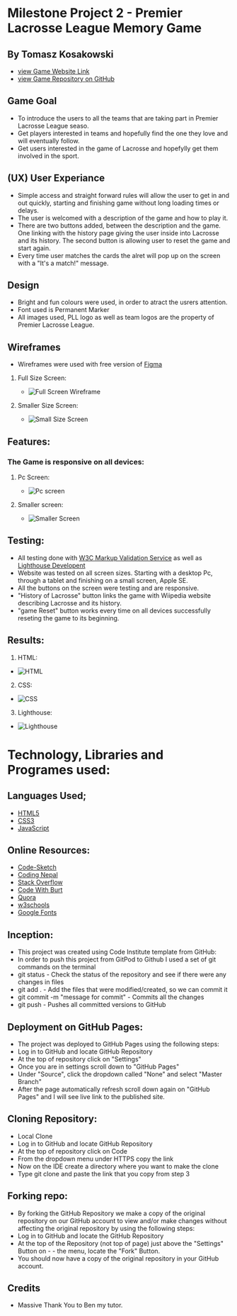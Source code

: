 # Milestone Project 2 - Premier Lacrosse League Memory Game

## By Tomasz Kosakowski

* [view Game Website Link](https://tommy-83.github.io/LacrosseMatch/)
* [view Game Repository on GitHub](https://github.com/Tommy-83/LacrosseMatch)

## Game Goal
* To introduce the users to all the teams that are taking part in Premier Lacrosse League seaso.
* Get players interested in teams and hopefully find the one they love and will eventually follow.
* Get users interested in the game of Lacrosse and hopefylly get them involved in the sport.

## (UX) User Experiance
* Simple access and straight forward rules will allow the user to get in and out quickly, starting and finishing game without long loading times or delays.
* The user is welcomed with a description of the game and how to play it.
* There are two buttons added, between the description and the game. One linking with the history page giving the user inside into Lacrosse and 
 its history. The second button is allowing user to reset the game and start again.
* Every time user matches the cards the alret will pop up on the screen with a "It's a match!" message.


## Design
* Bright and fun colours were used, in order to atract the usrers attention.
* Font used is Permanent Marker
* All images used, PLL logo as well as team logos are the property of Premier Lacrosse League.

## Wireframes
* Wireframes were used with free version of [Figma](https://www.figma.com/?fuid=)
1. Full Size Screen:
    * ![Full Screen Wireframe](/assets/img/FullScreen.png)

2. Smaller Size Screen:
    * ![Small Size Screen](/assets/img/SmallScreen.png)

## Features:
### The Game is responsive on all devices:

1. Pc Screen:
    * ![Pc screen](/assets/img/PC.png)

2. Smaller screen:
    * ![Smaller Screen](/assets/img/phone.png)

## Testing:
* All testing done with [W3C Markup Validation Service](https://validator.w3.org/) as well as [Lighthouse Developent](https://developer.chrome.com/docs/lighthouse/overview/)
* Website was tested on all screen sizes. Starting with a desktop Pc, through a tablet and finishing on a small screen, Apple SE.
* All the buttons on the screen were testing and are responsive.
* "History of Lacrosse" button links the game with Wiipedia website describing Lacrosse and its history.
* "game Reset" button works every time on all devices successfully reseting the game to its beginning.

## Results:
1. HTML:
* ![HTML](/assets/img/HTMLchecker.png)

2. CSS:
* ![CSS](/assets/img/CSS.png)

3. Lighthouse:
* ![Lighthouse](/assets/img/Lighthouse.png)

# Technology, Libraries and Programes used:

## Languages Used;
* [HTML5](https://en.wikipedia.org/wiki/HTML5)
* [CSS3](https://en.wikipedia.org/wiki/CSS)
* [JavaScript](https://en.wikipedia.org/wiki/JavaScript)

## Online Resources:
* [Code-Sketch](https://github.com/code-sketch/memory-game)
* [Coding Nepal](https://www.codingnepalweb.com/build-memory-card-game-html-javascript/)
* [Stack Overflow](https://stackoverflow.com/questions/12206014/css-text-shadow)
* [Code With Burt](https://www.youtube.com/watch?v=_T82DJ6IqcQ)
* [Quora](https://www.quora.com/)
* [w3schools](https://www.w3schools.com/)
* [Google Fonts](https://fonts.google.com/)

## Inception:
* This project was created using Code Institute template from GitHub:
* In order to push this project from GitPod to Github I used a set of git commands on the terminal
* git status - Check the status of the repository and see if there were any changes in files
* git add . - Add the files that were modified/created, so we can commit it
* git commit -m "message for commit" - Commits all the changes
* git push - Pushes all committed versions to GitHub

## Deployment on GitHub Pages:
* The project was deployed to GitHub Pages using the following steps:
* Log in to GitHub and locate GitHub Repository
* At the top of repository click on "Settings"
* Once you are in settings scroll down to "GitHub Pages"
* Under "Source", click the dropdown called "None" and select "Master Branch"
* After the page automatically refresh scroll down again on "GitHub Pages" and I will see live link to the published site.

## Cloning Repository:
* Local Clone
* Log in to GitHub and locate GitHub Repository
* At the top of repository click on Code
* From the dropdown menu under HTTPS copy the link
* Now on the IDE create a directory where you want to make the clone
* Type git clone and paste the link that you copy from step 3

## Forking repo:
* By forking the GitHub Repository we make a copy of the original repository on our GitHub account to view and/or make changes without affecting the original repository by using the following steps:
* Log in to GitHub and locate the GitHub Repository
* At the top of the Repository (not top of page) just above the "Settings" Button on - - the menu, locate the "Fork" Button.
* You should now have a copy of the original repository in your GitHub account.

## Credits
* Massive Thank You to Ben my tutor.



